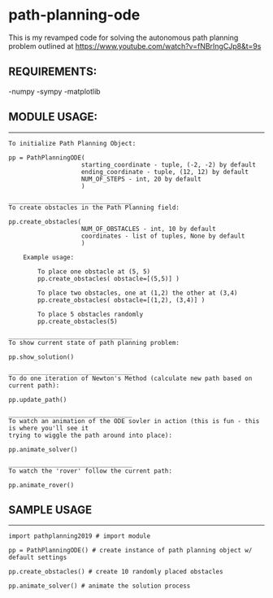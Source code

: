 # path-planning-ode

This is my revamped code for solving the autonomous path planning problem outlined at https://www.youtube.com/watch?v=fNBrIngCJp8&t=9s

## REQUIREMENTS:

-numpy
-sympy
-matplotlib

## MODULE USAGE:

__________________________________
    To initialize Path Planning Object:
    
    pp = PathPlanningODE(
                        starting_coordinate - tuple, (-2, -2) by default
                        ending_coordinate - tuple, (12, 12) by default
                        NUM_OF_STEPS - int, 20 by default
                        )

    __________________________________
    To create obstacles in the Path Planning field:
    
    pp.create_obstacles(
                        NUM_OF_OBSTACLES - int, 10 by default
                        coordinates - list of tuples, None by default
                        )

        Example usage:

            To place one obstacle at (5, 5)
            pp.create_obstacles( obstacle=[(5,5)] )

            To place two obstacles, one at (1,2) the other at (3,4)
            pp.create_obstacles( obstacle=[(1,2), (3,4)] )

            To place 5 obstacles randomly
            pp.create_obstacles(5)

    __________________________________
    To show current state of path planning problem:
    
    pp.show_solution()

    __________________________________
    To do one iteration of Newton's Method (calculate new path based on current path):
    
    pp.update_path()

    __________________________________
    To watch an animation of the ODE sovler in action (this is fun - this is where you'll see it
    trying to wiggle the path around into place):
    
    pp.animate_solver()

    __________________________________
    To watch the 'rover' follow the current path:
    
    pp.animate_rover()  

## SAMPLE USAGE

__________________________________
    
    import pathplanning2019 # import module
    
    pp = PathPlanningODE() # create instance of path planning object w/ default settings
    
    pp.create_obstacles() # create 10 randomly placed obstacles
    
    pp.animate_solver() # animate the solution process
